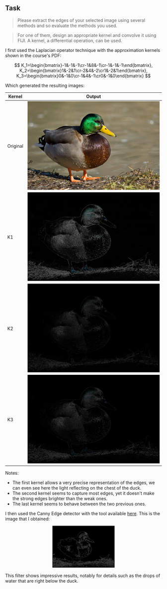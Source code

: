 ## Task

> Please extract the edges of your selected image using several methods and so evaluate the methods you used.

> For one of them, design an appropriate kernel and convolve it using FIJI. A kernel, a differential operation, can be used.

I first used the Laplacian operator technique with the approximation kernels shown in the course's PDF:


$$
K_1=\begin{bmatrix}-1&-1&-1\cr-1&8&-1\cr-1&-1&-1\end{bmatrix}, K_2=\begin{bmatrix}1&-2&1\cr-2&4&-2\cr1&-2&1\end{bmatrix}, K_3=\begin{bmatrix}0&-1&0\cr-1&4&-1\cr0&-1&0\end{bmatrix}
$$

Which generated the resulting images:

| Kernel   | Output                                                  |
| -------- | ------------------------------------------------------- |
| Original | ![original](/exercice-4-edge-detection/images/duck.png) |
| K1       | ![k1](/exercice-4-edge-detection/images/duck-k1.png)    |
| K2       | ![k2](/exercice-4-edge-detection/images/duck-k2.png)    |
| K3       | ![k3](/exercice-4-edge-detection/images/duck-k3.png)    |

Notes:

- The first kernel allows a very precise representation of the edges, we can even see here the light reflecting on the chest of the duck.
- The second kernel seems to capture most edges, yet it doesn't make the strong edges brighter than the weak ones.
- The last kernel seems to behave between the two previous ones.

I then used the Canny Edge detector with the tool available [here](https://imagej.net/ij/plugins/canny/index.html). This is the image that I obtained:

<p align="center">
 <img src="duck-canny-default.png" alt="drawing" width="200"/>
</p>

This filter shows impressive results, notably for details such as the drops of water that are right below the duck.